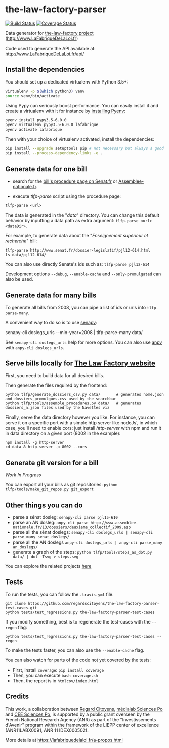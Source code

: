 the-law-factory-parser
======================

[![Build Status](https://travis-ci.org/regardscitoyens/the-law-factory-parser.svg?branch=parser-refactor)](https://travis-ci.org/regardscitoyens/the-law-factory-parser) [![Coverage Status](https://coveralls.io/repos/github/regardscitoyens/the-law-factory-parser/badge.svg?branch=master)](https://coveralls.io/github/regardscitoyens/the-law-factory-parser?branch=master)

Data generator for [the-law-factory project](https://github.com/RegardsCitoyens/the-law-factory) (http://www.LaFabriqueDeLaLoi.fr)

Code used to generate the API available at: http://www.LaFabriqueDeLaLoi.fr/api/


## Install the dependencies ##

You should set up a dedicated virtualenv with Python 3.5+:

```bash
virtualenv -p $(which python3) venv
source venv/bin/activate
```

Using Pypy can seriously boost performance. You can easily install it and create a virtualenv with it for instance by [installing Pyenv](https://github.com/pyenv/pyenv-installer#pyenv-installer):

```bash
pyenv install pypy3.5-6.0.0
pyenv virtualenv pypy3.5-6.0.0 lafabrique
pyenv activate lafabrique
```

Then with your choice of virtualenv activated, install the dependencies:

```bash
pip install --upgrade setuptools pip # not necessary but always a good idea
pip install --process-dependency-links -e .
```

## Generate data for one bill ##

- search for the [bill's procedure page on Senat.fr](http://www.senat.fr/dossiers-legislatifs/index-general-projets-propositions-de-lois.html) or [Assemblee-nationale.fr](http://www.assemblee-nationale.fr/15/documents/index-dossier.asp).

- execute *tlfp-parse* script using the procedure page:

`tlfp-parse <url>`

The data is generated in the "*data*" directory. You can change this default behavior by inputting a data path as extra argument: `tlfp-parse <url> <dataDir>`.

For example, to generate data about the "*Enseignement supérieur et recherche*" bill:

    tlfp-parse http://www.senat.fr/dossier-legislatif/pjl12-614.html
    ls data/pjl12-614/

You can also use directly Senate's ids such as: `tlfp-parse pjl12-614`

Development options `--debug`, `--enable-cache` and `--only-promulgated` can also be used.


## Generate data for many bills

To generate all bills from 2008, you can pipe a list of ids or urls into `tlfp-parse-many`.

A convenient way to do so is to use [senapy](https://github.com/regardscitoyens/senapy):

   senapy-cli doslegs_urls --min-year=2008 | tlfp-parse-many data/

See `senapy-cli doslegs_urls` help for more options. You can also use [anpy](https://github.com/regardscitoyens/anpy) with `anpy-cli doslegs_urls`.


## Serve bills locally for [The Law Factory website](https://github.com/regardscitoyens/the-law-factory)

First, you need to build data for all desired bills.

Then generate the files required by the frontend:

    python tlfp/generate_dossiers_csv.py data/       # generates home.json and dossiers_promulgues.csv used by the searchbar
    python tlfp/tools/assemble_procedures.py data/   # generates dossiers_n.json files used by the Navettes viz

Finally, serve the data directory however you like. For instance, you can serve it on a specific port with a simple http server like nodeJs', in which case, you'll need to enable cors: just install *http-server* with npm and run it in data directory on a given port (8002 in the example):

    npm install -g http-server
    cd data & http-server -p 8002 --cors


## Generate git version for a bill

*Work In Progress*

You can export all your bills as git repositories: `python tlfp/tools/make_git_repos.py git_export`

## Other things you can do

 - parse a sénat dosleg: `senapy-cli parse pjl15-610`
 - parse an AN dosleg: `anpy-cli parse http://www.assemblee-nationale.fr/13/dossiers/deuxieme_collectif_2009.asp`
 - parse all the sénat doslegs: `senapy-cli doslegs_urls | senapy-cli parse_many senat_doslegs/`
 - parse all the AN doslegs `anpy-cli doslegs_urls | anpy-cli parse_many an_doslegs/`
 - generate a graph of the steps: `python tlfp/tools/steps_as_dot.py data/ | dot -Tsvg > steps.svg`

You can explore the related projects [here](https://github.com/search?q=topic%3Aparliamentary-data+org%3Aregardscitoyens)

## Tests

To run the tests, you can follow the `.travis.yml` file.

    git clone https://github.com/regardscitoyens/the-law-factory-parser-test-cases.git
    python tests/test_regressions.py the-law-factory-parser-test-cases

If you modify something, best is to regenerate the test-cases with the `--regen` flag:

    python tests/test_regressions.py the-law-factory-parser-test-cases --regen

To make the tests faster, you can also use the `--enable-cache` flag.

You can also watch for parts of the code not yet covered by the tests:

   - First, install `coverage`: `pip install coverage`
   - Then, you can execute `bash coverage.sh`
   - Then, the report is in `htmlcov/index.html`

## Credits

This work, a collaboration between [Regard Citoyens](https://www.regardscitoyens.org), [médialab Sciences Po](https://medialab.sciencespo.fr/fr/) and [CEE Sciences Po](http://www.sciencespo.fr/centre-etudes-europeennes/fr), is supported by a public grant overseen by the French National Research Agency (ANR) as part of the "Investissements d'Avenir" program within the framework of the LIEPP center of excellence (ANR11LABX0091, ANR 11 IDEX000502).

More details at https://lafabriquedelaloi.fr/a-propos.html
